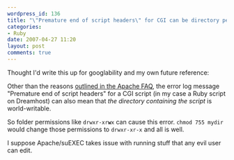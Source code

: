 ```yaml
---
wordpress_id: 136
title: "\"Premature end of script headers\" for CGI can be directory permissions"
categories:
- Ruby
date: 2007-04-27 11:20
layout: post
comments: true
---
```

Thought I'd write this up for googlability and my own future reference:

Other than the reasons <a href="http://httpd.apache.org/docs/1.3/misc/FAQ-F.html#premature-script-headers">outlined in the Apache FAQ</a>, the error log message "Premature end of script headers" for a CGI script (in my case a Ruby script on Dreamhost) can also mean that <em>the directory containing the script</em> is world-writable.

So folder permissions like <code>drwxr-xr<strong>w</strong>x</code> can cause this error. <code>chmod 755 mydir</code> would change those permissions to <code>drwxr-xr-x</code> and all is well.

I suppose Apache/suEXEC takes issue with running stuff that any evil user can edit.
